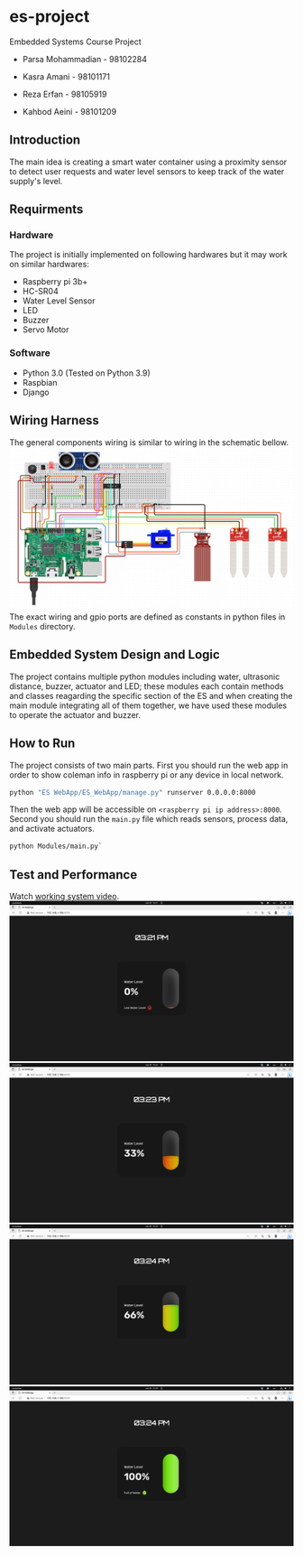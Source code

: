 # es-project
Embedded Systems Course Project

- Parsa Mohammadian - 98102284

- Kasra Amani - 98101171

- Reza Erfan - 98105919

- Kahbod Aeini - 98101209

## Introduction
The main idea is creating a smart water container using a proximity sensor to detect user requests and water level sensors to keep track of the water supply's level.
## Requirments
### Hardware
The project is initially implemented on following hardwares but it may work on similar hardwares:
- Raspberry pi 3b+
- HC-SR04
- Water Level Sensor
- LED
- Buzzer
- Servo Motor
### Software
- Python 3.0 (Tested on Python 3.9)
- Raspbian
- Django

## Wiring Harness
The general components wiring is similar to wiring in the schematic bellow.
![circuit](./Documentation/circuit.png)
The exact wiring and gpio ports are defined as constants in python files in `Modules` directory.

## Embedded System Design and Logic
The project contains multiple python modules including water, ultrasonic distance, buzzer, actuator and LED; these modules each contain methods and classes reagarding the specific section of the ES and when creating the main module integrating all of them together, we have used these modules to operate the actuator and buzzer. 

## How to Run
The project consists of two main parts. First you should run the web app in order to show coleman info in raspberry pi or any device in local network.
```bash
python "ES WebApp/ES_WebApp/manage.py" runserver 0.0.0.0:8000
```
Then the web app will be accessible on `<raspberry pi ip address>:8000`.
Second you should run the `main.py` file which reads sensors, process data, and activate actuators.
```bash
python Modules/main.py`
```
## Test and Performance
Watch [working system video](./Documentation/Report.MOV).
![ui-0](Documentation/ui-0.png)
![ui-0](Documentation/ui-33.png)
![ui-0](Documentation/ui-66.png)
![ui-0](Documentation/ui-100.png)
